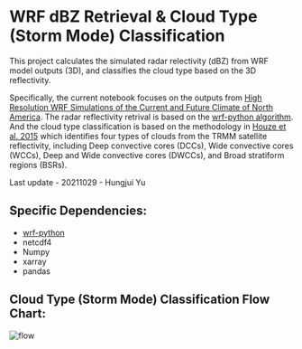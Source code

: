 # WRF dBZ Retrieval & Cloud Type (Storm Mode) Classification

This project calculates the simulated radar relectivity (dBZ) from WRF model outputs (3D), and classifies the cloud type based on the 3D reflectivity.

Specifically, the current notebook focuses on the outputs from [High Resolution WRF Simulations of the Current and Future Climate of North America](https://rda.ucar.edu/datasets/ds612.0/). The radar reflectivity retrival is based on the [wrf-python algorithm](https://wrf-python.readthedocs.io/en/latest/user_api/generated/wrf.dbz.html). And the cloud type classification is based on the methodology in [Houze et al. 2015](https://agupubs.onlinelibrary.wiley.com/doi/10.1002/2015RG000488) which identifies four types of clouds from the TRMM satellite reflectivity, including Deep convective cores (DCCs), Wide convective cores (WCCs), Deep and Wide convective cores (DWCCs), and Broad stratiform regions (BSRs).

Last update - 20211029 - Hungjui Yu

## Specific Dependencies:

* [wrf-python](https://wrf-python.readthedocs.io/en/latest/index.html)
* netcdf4
* Numpy
* xarray
* pandas

## Cloud Type (Storm Mode) Classification Flow Chart:
![flow](https://github.com/yuhungjui/WRF_dBZ_Cloud_Classification/blob/main/WRF_dBZ_Class_CONUS1/Storm_Mode_Flow.png)
